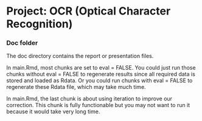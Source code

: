 # Project: OCR (Optical Character Recognition) 

### Doc folder

The doc directory contains the report or presentation files.

In main.Rmd, most chunks are set to eval = FALSE. You could just run those chunks without eval = FALSE to regenerate results since all required data is stored and loaded as Rdata. Or you could run chunks with eval = FALSE to regenerate these Rdata file, which may take much time.

In main.Rmd, the last chunk is about using iteration to improve our correction. This chunk is fully functionable but you may not want to run it because it would take very long time.
